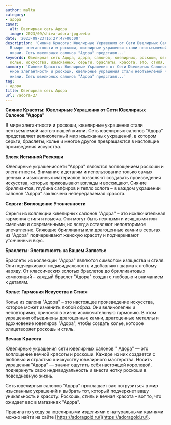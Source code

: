 ```yaml
---
author: malta
category:
- адора
cover:
  alt: Ювелирная сеть Адора
  image: 2023/09/shiva-adora-jpg.webp
date: '2023-09-23T16:27:47+00:00'
description: 'Сияние Красоты: Ювелирные Украшения от Сети Ювелирных Салонов "Адора"
  В мире элегантности и роскоши, ювелирные украшения стали неотъемлемой частью нашей
  жизни. Сеть ювелирных салонов "Адора" представл...'
keywords: Ювелирная сеть Адора, адора, салонов, ювелирных, роскоши, ювелирные, украшения,
  колье, искусства, изысканных, серьги, браслеты, красота, это, стиля, драгоценные
summary: 'Сияние Красоты: Ювелирные Украшения от Сети Ювелирных Салонов "Адора" В
  мире элегантности и роскоши, ювелирные украшения стали неотъемлемой частью нашей
  жизни. Сеть ювелирных салонов "Адора" представл...'
tag:
- адора
title: Ювелирная сеть Адора
url: /adora-2/
---
```


**Сияние Красоты: Ювелирные Украшения от Сети Ювелирных Салонов "Адора"**

В мире элегантности и роскоши, ювелирные украшения стали неотъемлемой частью нашей жизни. Сеть ювелирных салонов "Адора" представляет великолепный мир изысканных украшений, в котором серьги, браслеты, колье и многое другое превращаются в настоящие произведения искусства.

**Блеск Истинной Роскоши**

Ювелирные украшениясети "Адора" являются воплощением роскоши и элегантности. Внимание к деталям и использование только самых ценных и изысканных материалов позволяют создавать произведения искусства, которые приковывают взгляды и восхищают. Сияние бриллиантов, глубина сапфиров и тепло золота – в каждом украшении салонов "Адора" заключена непередаваемая красота.

**Серьги: Воплощение Утонченности**

Серьги из коллекции ювелирных салонов "Адора" – это исключительная гармония стиля и изыска. Они могут быть нежными и изящными или смелыми и современными, но всегда оставляют неповторимое впечатление. Сияющие бриллианты или драгоценные камни в серьгах из "Адора" подчеркивают женскую красоту и подчеркивают утонченный вкус.

**Браслеты: Элегантность на Вашем Запястье**

Браслеты из коллекции "Адора" являются символом изящества и стиля. Они подчеркивают индивидуальность и добавляют шарма к любому наряду. От классических золотых браслетов до бриллиантовых композиций – каждый браслет "Адора" создан с любовью и вниманием к деталям.

**Колье: Гармония Искусства и Стиля**

Колье из салона "Адора" – это настоящее произведение искусства, которое может изменить любой образ. Они великолепны и неповторимы, приносят в жизнь исключительную гармонию. В этом украшении объединены драгоценные камни, драгоценные металлы и вдохновение ювелиров "Адора", чтобы создать колье, которое олицетворяет роскошь и стиль.

**Вечная Красота**

Ювелирные украшения сети ювелирных салонов " [Адора](https://yuvelirnyj.ru/magazin/adora/)" — это воплощение вечной красоты и роскоши. Каждое из них создается с любовью и страстью к искусству ювелирного мастерства. Носить украшения "Адора" — значит ощутить себя настоящей королевой, подчеркнуть свою индивидуальность и внести нотку роскоши в повседневную жизнь.

Сеть ювелирных салонов "Адора" приглашает вас погрузиться в мир изысканных украшений и выбрать тот, который подчеркнет вашу уникальность и красоту. Роскошь, стиль и вечная красота – вот то, что ожидает вас в магазинах "Адора".

Правила по уходу за ювелирными изделиями с натуральными камнями можно найти на сайте [https://adoragold.ru/](https://adoragold.ru/).